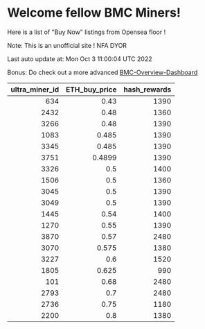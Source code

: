 # Welcome fellow BMC Miners!
Here is a list of "Buy Now" listings from Opensea floor !

Note: This is an unofficial site ! NFA DYOR

Last auto update at: Mon Oct  3 11:00:04 UTC 2022

Bonus: Do check out a more advanced [BMC-Overview-Dashboard](https://dune.com/defifunk/BMC-Overview-Dashboard)


|   ultra_miner_id |   ETH_buy_price |   hash_rewards |
|-----------------:|----------------:|---------------:|
|              634 |          0.43   |           1390 |
|             2432 |          0.48   |           1360 |
|             3266 |          0.48   |           1390 |
|             1083 |          0.485  |           1390 |
|             3345 |          0.485  |           1390 |
|             3751 |          0.4899 |           1390 |
|             3326 |          0.5    |           1400 |
|             1506 |          0.5    |           1360 |
|             3045 |          0.5    |           1390 |
|             3049 |          0.5    |           1390 |
|             1445 |          0.54   |           1400 |
|             1270 |          0.55   |           1390 |
|             3870 |          0.57   |           2480 |
|             3070 |          0.575  |           1380 |
|             3227 |          0.6    |           1520 |
|             1805 |          0.625  |            990 |
|              101 |          0.68   |           2480 |
|             2793 |          0.7    |           2480 |
|             2736 |          0.75   |           1180 |
|             2200 |          0.8    |           1380 |